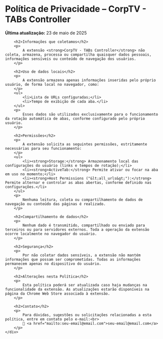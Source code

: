 <!DOCTYPE html>
<html lang="pt-br">
<head>
    
</head>
<body>
    <div class="container">
        <h1>Política de Privacidade – CorpTV - TABs Controller</h1>
        <p><strong>Última atualização:</strong> 23 de maio de 2025</p>

        <h2>Informações que coletamos</h2>
        <p>
            A extensão <strong>CorpTV - TABs Controller</strong> não coleta, armazena, processa ou compartilha quaisquer dados pessoais, informações sensíveis ou conteúdo de navegação dos usuários.
        </p>

        <h2>Uso de dados locais</h2>
        <p>
            A extensão armazena apenas informações inseridas pelo próprio usuário, de forma local no navegador, como:
        </p>
        <ul>
            <li>Lista de URLs configuradas;</li>
            <li>Tempo de exibição de cada aba.</li>
        </ul>
        <p>
            Esses dados são utilizados exclusivamente para o funcionamento da rotação automática de abas, conforme configurado pelo próprio usuário.
        </p>

        <h2>Permissões</h2>
        <p>
            A extensão solicita as seguintes permissões, estritamente necessárias para seu funcionamento:
        </p>
        <ul>
            <li><strong>Storage:</strong> Armazenamento local das configurações do usuário (links e tempos de rotação);</li>
            <li><strong>ActiveTab:</strong> Permite ativar ou focar na aba em uso no momento;</li>
            <li><strong>Host Permissions ("&lt;all_urls&gt;"):</strong> Permite alternar e controlar as abas abertas, conforme definido nas configurações.</li>
        </ul>
        <p>
            Nenhuma leitura, coleta ou compartilhamento de dados de navegação ou conteúdo das páginas é realizado.
        </p>

        <h2>Compartilhamento de dados</h2>
        <p>
            Nenhum dado é transmitido, compartilhado ou enviado para terceiros ou para servidores externos. Toda a operação da extensão ocorre localmente no navegador do usuário.
        </p>

        <h2>Segurança</h2>
        <p>
            Por não coletar dados sensíveis, a extensão não mantém informações que possam ser comprometidas. Todas as informações permanecem apenas no dispositivo do usuário.
        </p>

        <h2>Alterações nesta Política</h2>
        <p>
            Esta política poderá ser atualizada caso haja mudanças na funcionalidade da extensão. As atualizações estarão disponíveis na página da Chrome Web Store associada à extensão.
        </p>

        <h2>Contato</h2>
        <p>
            Para dúvidas, sugestões ou solicitações relacionadas a esta política, entre em contato pelo e-mail:<br>
            📧 <a href="mailto:seu-email@email.com">seu-email@email.com</a>
        </p>
    </div>
</body>
</html>

